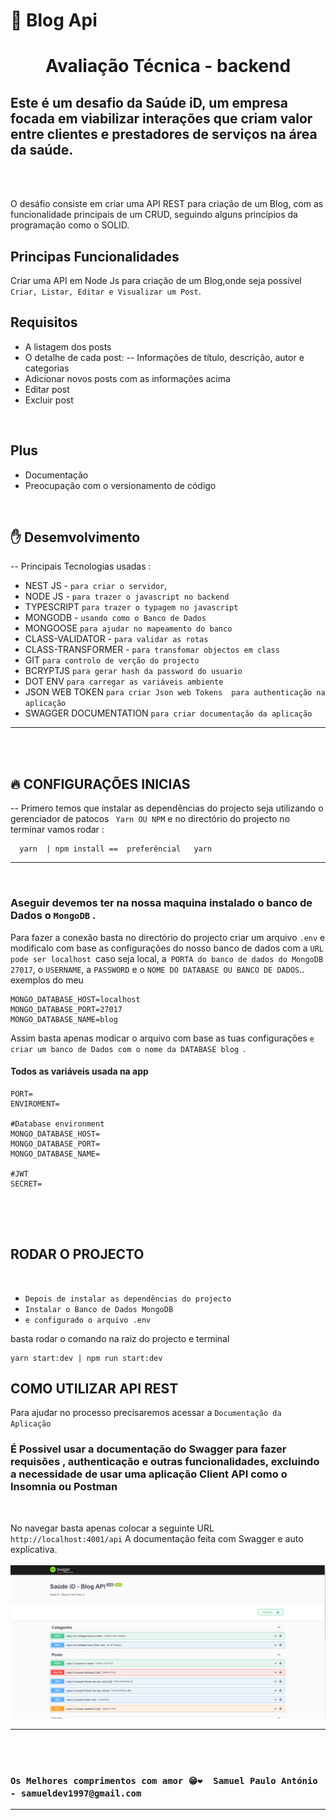 # 🚀 Blog Api

# <P style="text-align:center">Avaliação Técnica - backend</P>

## Este é um desafio da  Saúde iD,  um empresa focada em viabilizar interações que criam valor entre clientes e prestadores de serviços na área da saúde.

<br/>
<br/>

O desáfio consiste em criar uma API REST para criação de um Blog,  com as funcionalidade principais de um CRUD, seguindo alguns princípios da programação como o SOLID.


## Principas Funcionalidades

Criar uma API em Node Js para criação de um Blog,onde seja possível ```` Criar, Listar, Editar e Visualizar um Post````.
## Requisitos
- A listagem dos posts
- O detalhe de cada post:
-- Informações de título, descrição, autor e categorias
- Adicionar novos posts com as informações acima
- Editar post
- Excluir post

 <br>

## Plus
- Documentação
- Preocupação com o versionamento de código

<br>

## ✋ Desemvolvimento
-- Principais Tecnologias usadas :

- NEST JS - `para criar o servidor`,
- NODE JS - `para trazer o javascript no backend`
- TYPESCRIPT `para trazer o typagem no javascript`
- MONGODB - `usando como o Banco de Dados`
- MONGOOSE `para ajudar no mapeamento do banco `
- CLASS-VALIDATOR - `para validar as rotas`
- CLASS-TRANSFORMER - `para transfomar objectos em class`
- GIT `para controlo de verção do projecto`
- BCRYPTJS `para gerar hash da password do usuario`
- DOT ENV `para carregar as variáveis ambiente`
- JSON WEB TOKEN `para criar Json web Tokens  para authenticação na aplicação`
 - SWAGGER DOCUMENTATION `para criar documentação da aplicação`
----
<br/>
<br/>

## 🔥 CONFIGURAÇÕES INICIAS
-- Primero temos que instalar as dependências do projecto seja utilizando o gerenciador de patocos ````  Yarn OU NPM ```` e no directório do projecto no terminar vamos rodar :
```
  yarn  | npm install ==  preferêncial   yarn
```

***
<br/>

###  Aseguir devemos ter na nossa maquina instalado o banco de Dados o ```MongoDB``` .

Para fazer a conexão basta no directório do projecto criar um arquivo ```.env``` e modificalo com base as configurações do nosso banco de dados com a ``URL pode ser localhost ``caso seja local, a`` PORTA do banco de dados do MongoDB 27017``, o ``USERNAME``, a ``PASSWORD`` e o ``NOME DO DATABASE OU BANCO DE DADOS``..  exemplos do meu

```
MONGO_DATABASE_HOST=localhost
MONGO_DATABASE_PORT=27017
MONGO_DATABASE_NAME=blog
```

Assim basta apenas modicar o arquivo com base as tuas configurações ``e criar um banco de Dados com o nome da DATABASE blog ``.

#### Todos as variáveis  usada na app
```
PORT=
ENVIROMENT=

#Database environment
MONGO_DATABASE_HOST=
MONGO_DATABASE_PORT=
MONGO_DATABASE_NAME=

#JWT
SECRET=


```


<br/>
<br/>

 ## RODAR O PROJECTO
 <br/>

 -  ``Depois de instalar as dependências do projecto``
 -  ```Instalar o Banco de Dados MongoDB```
 -  ``e configurado o arquivo .env``


 basta rodar o comando na raiz do projecto e terminal
```
yarn start:dev | npm run start:dev
```

## COMO UTILIZAR API REST

Para ajudar no processo precisaremos  acessar a ``Documentação da Aplicação``

### É Possivel usar a documentação do Swagger para fazer requisões , authenticação e outras funcionalidades, excluindo a necessidade de usar  uma aplicação Client API como  o Insomnia ou Postman 

<br/>

No navegar  basta apenas colocar a seguinte URL
``http://localhost:4001/api``
A documentação feita com Swagger e auto explicativa.
<br/>
<br/>
![home page](https://github.com/samuelpauloantonio/blog_api/blob/main/public/assets/swagger.png?raw=true)
****
  <br/><br/>
  ### ``Os Melhores comprimentos com amor 😁❤️  Samuel Paulo António - samueldev1997@gmail.com``
  ---
